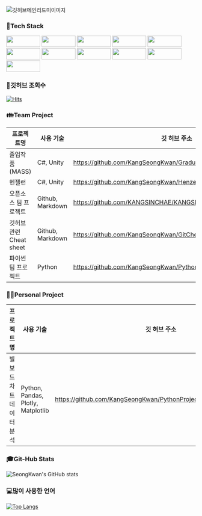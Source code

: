 ![깃허브메인리드미이미지](https://user-images.githubusercontent.com/99636945/201246851-6b59dc49-db1c-4e34-841c-5032df668b6c.png)

### 📓Tech Stack
<p>
<img src="https://img.shields.io/badge/CSharp-239120?style=flat-square&logo=CSharp&logoColor=white" width=90px, height=30px/> 
<img src="https://img.shields.io/badge/Python-3776AB?style=flat-square&logo=Python&logoColor=white" width=90px, height=30px/> 
<img src="https://img.shields.io/badge/pandas-150458?style=flat-square&logo=pandas&logoColor=white" width=90px, height=30px/> 
<img src="https://img.shields.io/badge/Unity-AAFFBB?style=flat-square&logo=Unity&logoColor=white" width=90px, height=30px/> 
<img src="https://img.shields.io/badge/R-276DC3?style=flat-square&logo=R&logoColor=white" width=90px, height=30px/> 
<img src="https://img.shields.io/badge/Git-F05032?style=flat-square&logo=Git&logoColor=white" width=90px, height=30px/> 
<img src="https://img.shields.io/badge/GitHub-181717?style=flat-square&logo=GitHub&logoColor=white" width=90px, height=30px/> 
<img src="https://img.shields.io/badge/AWS-007396?style=flat-square&logo=AmazonAWS&logoColor=white" width=90px, height=30px/> 
<img src="https://img.shields.io/badge/Plotly-3F4F75?style=flat-square&logo=Plotly&logoColor=white" width=90px, height=30px/> 
<img src="https://img.shields.io/badge/MySQL-4479A1?style=flat-square&logo=MySQL&logoColor=white" width=90px, height=30px/> 
<img src="https://img.shields.io/badge/Linux-FCC624?style=flat-square&logo=Linux&logoColor=white" width=90px, height=30px/> 
</p>

### 📣깃허브 조회수
[![Hits](https://hits.seeyoufarm.com/api/count/incr/badge.svg?url=https%3A%2F%2Fgithub.com%2FKangSeongKwan&count_bg=%23F1A91F&title_bg=%233687E5&icon=&icon_color=%23BCDCF3&title=hits&edge_flat=false)](https://hits.seeyoufarm.com)

### 👪Team Project

|프로젝트명|사용 기술|깃 허브 주소|
|---|---|---|
|졸업작품(MASS)|C#, Unity|https://github.com/KangSeongKwan/GraduateProject|
|헨젤런|C#, Unity|https://github.com/KangSeongKwan/HenzelRun|
|오픈소스 팀 프로젝트|Github, Markdown|https://github.com/KANGSINCHAE/KANGSINCHAE|
|깃허브 관련 Cheat sheet|Github, Markdown|https://github.com/KangSeongKwan/GitCheatSheet|
|파이썬 팀 프로젝트|Python|https://github.com/KangSeongKwan/PythonProject/tree/main/TurtleRace|

### 👨‍🦱Personal Project
|프로젝트명|사용 기술|깃 허브 주소|
|---|---|---|
|빌보드 차트 데이터 분석|Python, Pandas, Plotly, Matplotlib|https://github.com/KangSeongKwan/PythonProject/tree/main/DataAnalyze|

### 🎓Git-Hub Stats
![SeongKwan's GitHub stats](https://github-readme-stats.vercel.app/api?username=KangSeongKwan&theme=chartreuse-dark&show_icons=true)

### 💻많이 사용한 언어
[![Top Langs](https://github-readme-stats.vercel.app/api/top-langs/?username=KangSeongKwan)](https://github.com/KangSeongKwan)

